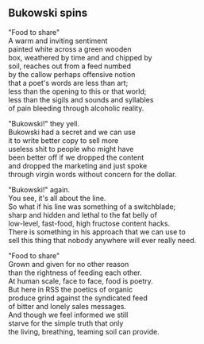 ## Bukowski spins  
"Food to share"    
A warm and inviting sentiment    
painted white across a green wooden   
box, weathered by time and and chipped by   
soil, reaches out from a feed numbed    
by the callow perhaps offensive notion    
that a poet's words are less than art;  
less than the opening to this or that world;  
less than the sigils and sounds and syllables  
of pain bleeding through alcoholic reality.  

"Bukowski!" they yell.   
Bukowski had a secret and we can use  
it to write better copy to sell more  
useless shit to people who might have  
been better off if we dropped the content  
and dropped the marketing and just spoke  
through virgin words without concern for the dollar.  

"Bukowski!" again.  
You see, it's all about the line.  
So what if his line was something of a switchblade;  
sharp and hidden and lethal to the fat belly of  
low-level, fast-food, high fructose content hacks.  
There is something in his approach that we can use to    
sell this thing that nobody anywhere will ever really need.   

"Food to share"  
Grown and given for no other reason   
than the rightness of feeding each other.  
At human scale, face to face, food is poetry.     
But here in RSS the poetics of organic  
produce grind against the syndicated feed   
of bitter and lonely sales messages.    
And though we feel informed we still  
starve for the simple truth that only    
the living, breathing, teaming soil can provide.    